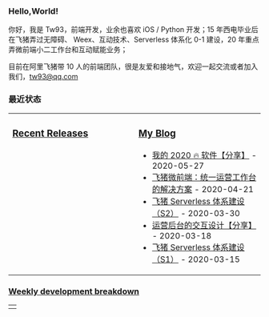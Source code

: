 ### Hello,World!

你好，我是 Tw93，前端开发，业余也喜欢 iOS / Python 开发；15 年西电毕业后在飞猪弄过无障碍、 Weex、互动技术、Serverless 体系化 0-1 建设，20 年重点弄微前端小二工作台和互动赋能业务；

目前在阿里飞猪带 10 人的前端团队，很是友爱和接地气，欢迎一起交流或者加入我们，tw93@qq.com

### 最近状态

<table>
<tr><td valign="top" width="50%">

### [Recent Releases](https://github.com/tw93/tw93/blob/main/releases.md)

<!-- recent_releases starts -->

<!-- recent_releases ends -->

  </td><td valign="top" width="50%">

### [My Blog](https://tw93.github.io/)

<!-- blog starts -->

- [我的 2020 🔥 软件【分享】](https://tw93.github.io/2020-05-27/good-app.html) - 2020-05-27
- [飞猪微前端：统一运营工作台的解决方案](https://tw93.github.io/2020-04-21/one.html) - 2020-04-21
- [飞猪 Serverless 体系建设（S2）](https://tw93.github.io/2020-03-30/serverless-two.html) - 2020-03-30
- [运营后台的交互设计【分享】](https://tw93.github.io/2020-03-18/how-to-do-design.html) - 2020-03-18
- [飞猪 Serverless 体系建设（S1）](https://tw93.github.io/2020-03-15/serverless-one.html) - 2020-03-15

<!-- blog ends -->
</td></tr>
</td></tr>
</table>

### [Weekly development breakdown](https://gist.github.com/tw93/7854aac61f991ef4e7ae7b8440e4fdc6)

<table>
<tr><td valign="top">
<!-- code_time starts -->
<!-- code_time ends -->
</td></tr>
</table>